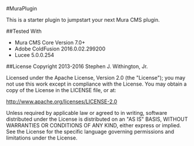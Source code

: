 #MuraPlugin

This is a starter plugin to jumpstart your next Mura CMS plugin.


##Tested With
* Mura CMS Core Version 7.0+
* Adobe ColdFusion 2016.0.02.299200
* Lucee 5.0.0.254


##License
Copyright 2013-2016 Stephen J. Withington, Jr.

Licensed under the Apache License, Version 2.0 (the "License"); you may not use this work except in compliance with the License. You may obtain a copy of the License in the LICENSE file, or at:

http://www.apache.org/licenses/LICENSE-2.0

Unless required by applicable law or agreed to in writing, software distributed under the License is distributed on an "AS IS" BASIS, WITHOUT WARRANTIES OR CONDITIONS OF ANY KIND, either express or implied. See the License for the specific language governing permissions and limitations under the License.
